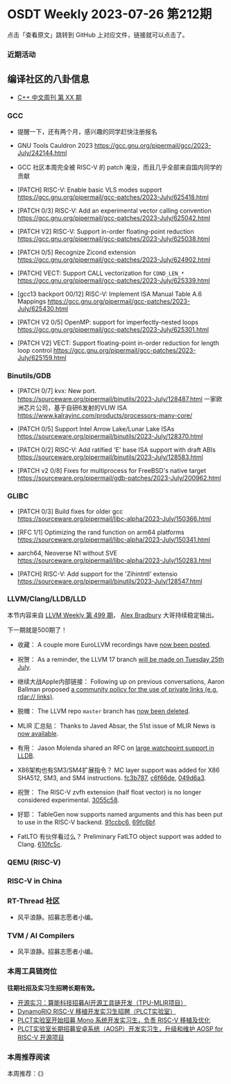 # OSDT Weekly 2023-07-26 第212期

点击「查看原文」跳转到 GitHub 上对应文件，链接就可以点击了。

### 近期活动

## 编译社区的八卦信息

- [C++ 中文周刊 第 XX 期]()

### GCC

* 提醒一下，还有两个月，感兴趣的同学赶快注册报名
- GNU Tools Cauldron 2023
  https://gcc.gnu.org/pipermail/gcc/2023-July/242144.html

* GCC 社区本周完全被 RISC-V 的 patch 淹没，而且几乎全部来自国内同学的贡献
- [PATCH] RISC-V: Enable basic VLS modes support
  https://gcc.gnu.org/pipermail/gcc-patches/2023-July/625418.html

- [PATCH 0/3] RISC-V: Add an experimental vector calling convention
  https://gcc.gnu.org/pipermail/gcc-patches/2023-July/625042.html

- [PATCH V2] RISC-V: Support in-order floating-point reduction
  https://gcc.gnu.org/pipermail/gcc-patches/2023-July/625038.html

- [PATCH 0/5] Recognize Zicond extension
  https://gcc.gnu.org/pipermail/gcc-patches/2023-July/624902.html

- [PATCH] VECT: Support CALL vectorization for `COND_LEN_*`
  https://gcc.gnu.org/pipermail/gcc-patches/2023-July/625339.html

- [gcc13 backport 00/12] RISC-V: Implement ISA Manual Table A.6 Mappings
  https://gcc.gnu.org/pipermail/gcc-patches/2023-July/625430.html

- [PATCH V2 0/5] OpenMP: support for imperfectly-nested loops
  https://gcc.gnu.org/pipermail/gcc-patches/2023-July/625301.html

- [PATCH V2] VECT: Support floating-point in-order reduction for length loop control
  https://gcc.gnu.org/pipermail/gcc-patches/2023-July/625159.html

### Binutils/GDB

- [PATCH 0/7] kvx: New port.
  https://sourceware.org/pipermail/binutils/2023-July/128487.html
  一家欧洲芯片公司，基于自研6发射的VLIW ISA
  https://www.kalrayinc.com/products/processors-many-core/

- [PATCH 0/5] Support Intel Arrow Lake/Lunar Lake ISAs
  https://sourceware.org/pipermail/binutils/2023-July/128370.html

- [PATCH 0/2] RISC-V: Add ratified 'E' base ISA support with draft ABIs
  https://sourceware.org/pipermail/binutils/2023-July/128583.html

- [PATCH v2 0/8] Fixes for multiprocess for FreeBSD's native target
 https://sourceware.org/pipermail/gdb-patches/2023-July/200962.html

### GLIBC

- [PATCH 0/3] Build fixes for older gcc
  https://sourceware.org/pipermail/libc-alpha/2023-July/150366.html

- [RFC 1/1] Optimizing the rand function on arm64 platforms
  https://sourceware.org/pipermail/libc-alpha/2023-July/150341.html

- aarch64, Neoverse N1 without SVE
  https://sourceware.org/pipermail/libc-alpha/2023-July/150283.html

- [PATCH] RISC-V: Add support for the 'Zihintntl' extensio
  https://sourceware.org/pipermail/binutils/2023-July/128547.html

### LLVM/Clang/LLDB/LLD

本节内容来自 [LLVM Weekly 第 499 期](http://llvmweekly.org/issue/499)，
[Alex Bradbury](https://www.linkedin.com/in/alex-bradbury/) 大哥持续稳定输出。

下一期就是500期了！

* 收藏： A couple more EuroLLVM recordings have [now been
posted](https://www.youtube.com/playlist?list=PL_R5A0lGi1AD-bqRaY61l5Q-EozbfyLZr).

* 祝贺： As a reminder, the LLVM 17 branch [will be made on Tuesday 25th
  July](https://discourse.llvm.org/t/llvm-17-0-0-release-planning-and-update/71762/4).

* 继续大战Apple内部链接： Following up on previous conversations, Aaron Ballman proposed [a community
  policy for the use of private links (e.g. rdar://
  links)](https://discourse.llvm.org/t/rfc-specify-a-community-policy-for-use-of-private-links/72208).

* 脱帽： The LLVM repo `master` branch has [now been
  deleted](https://discourse.llvm.org/t/can-the-master-branch-be-deleted/2779/8).

* MLIR 汇总贴： Thanks to Javed Absar, the 51st issue of MLIR News is [now
  available](https://discourse.llvm.org/t/mlir-news-51st-edition-19th-july-2023/72073).

* 有用： Jason Molenda shared an RFC on [large watchpoint support in
  LLDB](https://discourse.llvm.org/t/rfc-large-watchpoint-support-in-lldb/72116).

* X86架构也有SM3/SM4扩展指令？ MC layer support was added for X86 SHA512, SM3, and SM4 instructions.
  [fc3b787](https://reviews.llvm.org/rGfc3b7874b6c9),
  [c6f66de](https://reviews.llvm.org/rGc6f66de21af0),
  [049d6a3](https://reviews.llvm.org/rG049d6a3f428e).

* 祝贺： The RISC-V zvfh extension (half float vector) is no longer considered
  experimental. [3055c58](https://reviews.llvm.org/rG3055c5815ac0).

* 好耶： TableGen now supports named arguments and this has been put to use in the
  RISC-V backend. [91ccbc6](https://reviews.llvm.org/rG91ccbc6c1c4c),
  [69fc6bf](https://reviews.llvm.org/rG69fc6bf63143).

* FatLTO 有伙伴看过么？ Preliminary FatLTO object support was added to Clang.
  [610fc5c](https://reviews.llvm.org/rG610fc5cbcc8b).

### QEMU (RISC-V)

### RISC-V in China

### RT-Thread 社区

- 风平浪静。招募志愿者小编。

### TVM / AI Compilers

- 风平浪静。招募志愿者小编。

### 本周工具链岗位

**往期社招及实习生招聘长期有效。**

- [开源实习：算能科技招募AI开源工具链开发（TPU-MLIR项目）](https://mp.weixin.qq.com/s/IBJh0ip4k11PzIMZecsWSw)
- [DynamoRIO RISC-V 移植开发实习生招聘（PLCT实验室）](https://mp.weixin.qq.com/s/J_5TjT6DOqeOXJXQI5VQxw)
- [PLCT实验室开始招募 Mono 系统开发实习生，负责 RISC-V 移植及优化](https://mp.weixin.qq.com/s/whEW7Hay1jIP1tBzIPay1A)
- [PLCT实验室长期招募安卓系统（AOSP）开发实习生，升级和维护 AOSP for RISC-V 开源项目](https://mp.weixin.qq.com/s/dJP2cEB1nex2inR5c-cJog)


### 本周推荐阅读

本周推荐：《》
